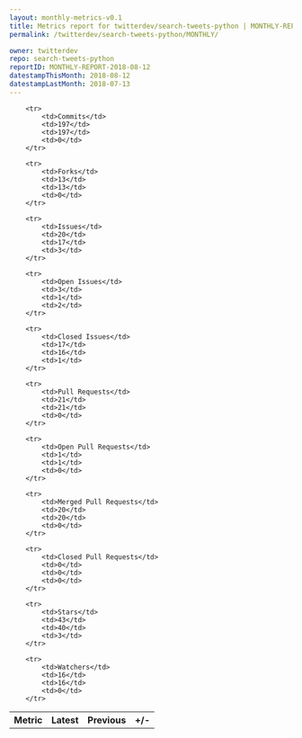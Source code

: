 ```yaml
---
layout: monthly-metrics-v0.1
title: Metrics report for twitterdev/search-tweets-python | MONTHLY-REPORT-2018-08-12 | 2018-08-12
permalink: /twitterdev/search-tweets-python/MONTHLY/

owner: twitterdev
repo: search-tweets-python
reportID: MONTHLY-REPORT-2018-08-12
datestampThisMonth: 2018-08-12
datestampLastMonth: 2018-07-13
---
```



<table style="width: 100%;">
    <tr>
        <th>Metric</th>
        <th>Latest</th>
        <th>Previous</th>
        <th>+/-</th>
    </tr>

        <tr>
            <td>Commits</td>
            <td>197</td>
            <td>197</td>
            <td>0</td>
        </tr>
        
        <tr>
            <td>Forks</td>
            <td>13</td>
            <td>13</td>
            <td>0</td>
        </tr>
        
        <tr>
            <td>Issues</td>
            <td>20</td>
            <td>17</td>
            <td>3</td>
        </tr>
        
        <tr>
            <td>Open Issues</td>
            <td>3</td>
            <td>1</td>
            <td>2</td>
        </tr>
        
        <tr>
            <td>Closed Issues</td>
            <td>17</td>
            <td>16</td>
            <td>1</td>
        </tr>
        
        <tr>
            <td>Pull Requests</td>
            <td>21</td>
            <td>21</td>
            <td>0</td>
        </tr>
        
        <tr>
            <td>Open Pull Requests</td>
            <td>1</td>
            <td>1</td>
            <td>0</td>
        </tr>
        
        <tr>
            <td>Merged Pull Requests</td>
            <td>20</td>
            <td>20</td>
            <td>0</td>
        </tr>
        
        <tr>
            <td>Closed Pull Requests</td>
            <td>0</td>
            <td>0</td>
            <td>0</td>
        </tr>
        
        <tr>
            <td>Stars</td>
            <td>43</td>
            <td>40</td>
            <td>3</td>
        </tr>
        
        <tr>
            <td>Watchers</td>
            <td>16</td>
            <td>16</td>
            <td>0</td>
        </tr>
        
</table>
